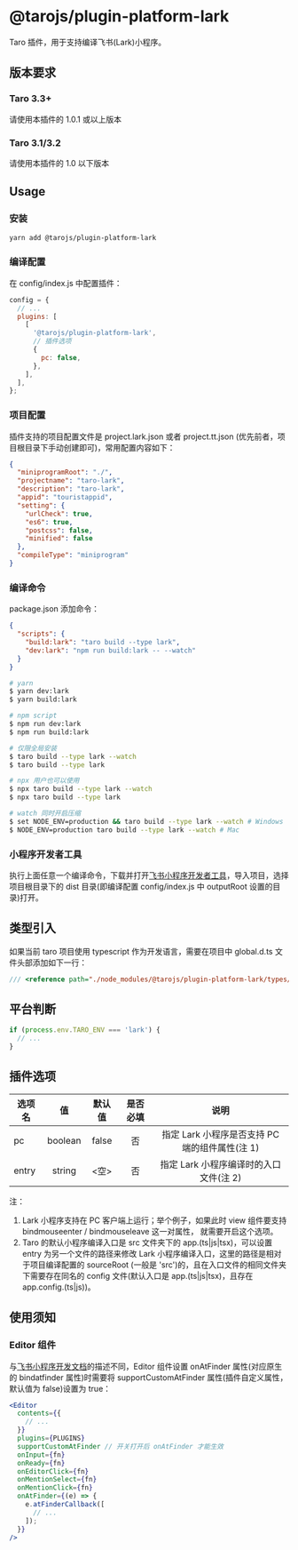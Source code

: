 # @tarojs/plugin-platform-lark

Taro 插件，用于支持编译飞书(Lark)小程序。

## 版本要求

### Taro 3.3+

请使用本插件的 1.0.1 或以上版本

### Taro 3.1/3.2

请使用本插件的 1.0 以下版本

## Usage

### 安装

```bash
yarn add @tarojs/plugin-platform-lark
```

### 编译配置

在 config/index.js 中配置插件：

```js
config = {
  // ...
  plugins: [
    [
      '@tarojs/plugin-platform-lark',
      // 插件选项
      {
        pc: false,
      },
    ],
  ],
};
```

### 项目配置

插件支持的项目配置文件是 project.lark.json 或者 project.tt.json (优先前者，项目根目录下手动创建即可)，常用配置内容如下：

```json
{
  "miniprogramRoot": "./",
  "projectname": "taro-lark",
  "description": "taro-lark",
  "appid": "touristappid",
  "setting": {
    "urlCheck": true,
    "es6": true,
    "postcss": false,
    "minified": false
  },
  "compileType": "miniprogram"
}
```

### 编译命令

package.json 添加命令：

```json
{
  "scripts": {
    "build:lark": "taro build --type lark",
    "dev:lark": "npm run build:lark -- --watch"
  }
}
```

```bash
# yarn
$ yarn dev:lark
$ yarn build:lark

# npm script
$ npm run dev:lark
$ npm run build:lark

# 仅限全局安装
$ taro build --type lark --watch
$ taro build --type lark

# npx 用户也可以使用
$ npx taro build --type lark --watch
$ npx taro build --type lark

# watch 同时开启压缩
$ set NODE_ENV=production && taro build --type lark --watch # Windows
$ NODE_ENV=production taro build --type lark --watch # Mac
```

### 小程序开发者工具

执行上面任意一个编译命令，下载并打开[飞书小程序开发者工具](https://open.feishu.cn/document/uYjL24iN/ucDOzYjL3gzM24yN4MjN?lang=zh-CN)，导入项目，选择项目根目录下的 dist 目录(即编译配置 config/index.js 中 outputRoot 设置的目录)打开。

## 类型引入

如果当前 taro 项目使用 typescript 作为开发语言，需要在项目中 global.d.ts 文件头部添加如下一行：

```ts
/// <reference path="./node_modules/@tarojs/plugin-platform-lark/types/shims-lark.d.ts" />
```

## 平台判断

```js
if (process.env.TARO_ENV === 'lark') {
  // ...
}
```

## 插件选项

| 选项名 |   值    | 默认值 | 是否必填 |                      说明                      |
| ------ | :-----: | :----: | :------: | :--------------------------------------------: |
| pc     | boolean | false  |    否    | 指定 Lark 小程序是否支持 PC 端的组件属性(注 1) |
| entry  | string  |  <空>  |    否    |     指定 Lark 小程序编译时的入口文件(注 2)     |

注：

1. Lark 小程序支持在 PC 客户端上运行；举个例子，如果此时 view 组件要支持 bindmouseenter / bindmouseleave 这一对属性， 就需要开启这个选项。
2. Taro 的默认小程序编译入口是 src 文件夹下的 app.(ts|js|tsx)，可以设置 entry 为另一个文件的路径来修改 Lark 小程序编译入口，这里的路径是相对于项目编译配置的 sourceRoot (一般是 'src')的，且在入口文件的相同文件夹下需要存在同名的 config 文件(默认入口是 app.(ts|js|tsx)，且存在 app.config.(ts|js))。

## 使用须知

### Editor 组件

与[飞书小程序开发文档](https://open.feishu.cn/document/uYjL24iN/uMTM4QjLzEDO04yMxgDN)的描述不同，Editor 组件设置 onAtFinder 属性(对应原生的 bindatfinder 属性)时需要将 supportCustomAtFinder 属性(插件自定义属性，默认值为 false)设置为 true：

```jsx
<Editor
  contents={{
    // ...
  }}
  plugins={PLUGINS}
  supportCustomAtFinder // 开关打开后 onAtFinder 才能生效
  onInput={fn}
  onReady={fn}
  onEditorClick={fn}
  onMentionSelect={fn}
  onMentionClick={fn}
  onAtFinder={(e) => {
    e.atFinderCallback([
      // ...
    ]);
  }}
/>
```
